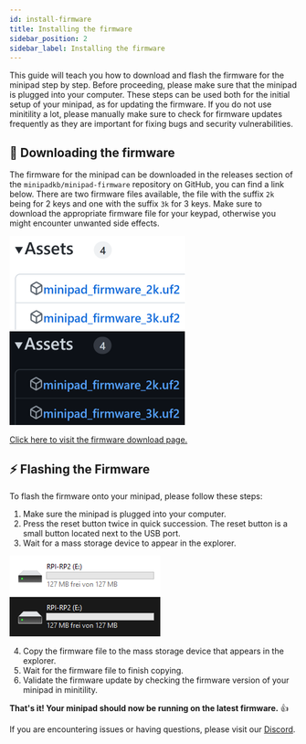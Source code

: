 ```yaml
---
id: install-firmware
title: Installing the firmware
sidebar_position: 2
sidebar_label: Installing the firmware
---
```


This guide will teach you how to download and flash the firmware for the minipad step by step. Before proceeding, please make sure that the minipad is plugged into your computer. These steps can be used both for the initial setup of your minipad, as for updating the firmware.
If you do not use minitility a lot, please manually make sure to check for firmware updates frequently as they are important for fixing bugs and security vulnerabilities. 

## 📁 Downloading the firmware 

The firmware for the minipad can be downloaded in the releases section of the `minipadkb/minipad-firmware` repository on GitHub, you can find a link below.
There are two firmware files available, the file with the suffix `2k` being for 2 keys and one with the suffix `3k` for 3 keys. Make sure to download the appropriate firmware file for your keypad, otherwise you might encounter unwanted side effects.

![firmwarefiles-light](./img/firmwarefiles-light.png#light)
![firmwarefiles-dark](./img/firmwarefiles-dark.png#dark)

[Click here to visit the firmware download page.](https://github.com/minipadKB/minipad-firmware-reloaded/releases)

## ⚡ Flashing the Firmware 

To flash the firmware onto your minipad, please follow these steps:

1. Make sure the minipad is plugged into your computer.
2. Press the reset button twice in quick succession. The reset button is a small button located next to the USB port.
3. Wait for a mass storage device to appear in the explorer.

![massstorage-light](./img/massstorage-light.png#light)
![massstorage-dark](./img/massstorage-dark.png#dark)

4. Copy the firmware file to the mass storage device that appears in the explorer.
5. Wait for the firmware file to finish copying.
6. Validate the firmware update by checking the firmware version of your minipad in minitility.

**That's it! Your minipad should now be running on the latest firmware.** 👍

If you are encountering issues or having questions, please visit our [Discord](https://discord.gg/minipad).